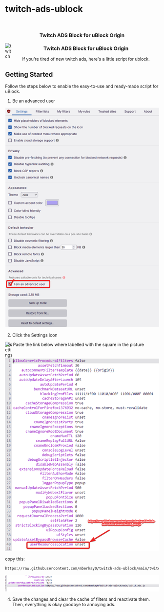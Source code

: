 # twitch-ads-ublock


<br/>
<p align="center">

  <h3 align="center">Twitch ADS Block for uBlock Origin</h3>
  
  <img align="left" alt="twitch" width="26px" src="https://cdn-icons-png.flaticon.com/512/2111/2111668.png"/>
  
  <h3 align="center">Twitch ADS Block for uBlock Origin</h3>
  
  <p align="center">
    If you're tired of new twitch ads, here's a little script for ublock.
    <br/>
  </p>
</p>



<!-- SETUP -->
## Getting Started
Follow the steps below to enable the easy-to-use and ready-made script for uBlock.


1. Be an advanced user

<img src="/images/advanced.png" alt="Advanced Settings"/>

2. Click the Settings icon 

<img align="left" alt="settings" width="26px" src="https://cdn-icons-png.flaticon.com/512/2880/2880986.png" />

3. Paste the link below where labelled with the square in the picture

<img src="/images/userResourceLoc.png" alt="Advanced Settings"/>

copy this:
```sh
https://raw.githubusercontent.com/mberkay0/twitch-ads-ublock/main/twitch_ads.js
```

<img src="/images/pasted_script.png" alt="Advanced Settings"/>

4. Save the changes and clear the cache of filters and reactivate them. Then, everything is okay goodbye to annoying ads.
 




